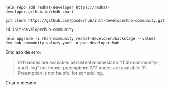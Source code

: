 `helm repo add redhat-developer https://redhat-developer.github.io/rhdh-chart`

`git clone https://github.com/pocdevhub/init-developerhub-community.git`

`cd init-developerhub-community`

`helm upgrade -i rhdh-community redhat-developer/backstage --values dev-hub-community-values.yaml -n poc-developer-hub`


Emc aso de erro:
> 0/11 nodes are available: persistentvolumeclaim "rhdh-community-audit-log" not found. preemption: 0/11 nodes are available: 11 Preemption is not helpful for scheduling..

Criar o mesmo
